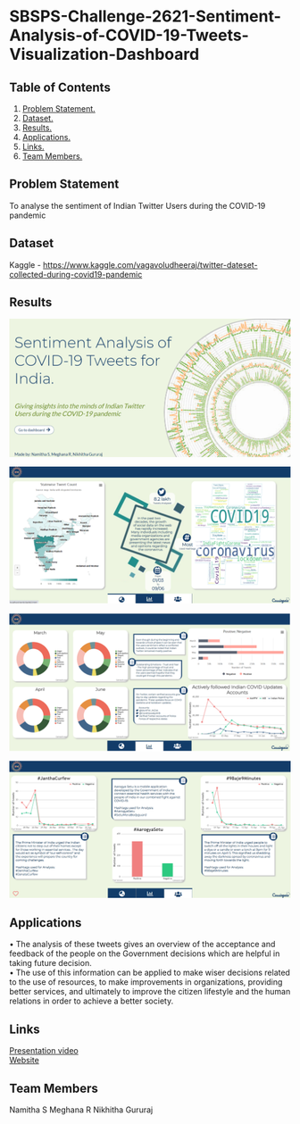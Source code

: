 # SBSPS-Challenge-2621-Sentiment-Analysis-of-COVID-19-Tweets-Visualization-Dashboard
## Table of Contents
1. [ Problem Statement. ](#prob)
2. [ Dataset. ](#dataset)
3. [ Results. ](#result)
4. [ Applications. ](#application)
5. [ Links. ](#links)
6. [ Team Members. ](#team)
<a name="prob"></a>
## Problem Statement
To analyse the sentiment of Indian Twitter Users during the COVID-19 pandemic
<br>

<a name="dataset"></a>
## Dataset
Kaggle - https://www.kaggle.com/vagavoludheeraj/twitter-dateset-collected-during-covid19-pandemic

<a name="result"></a>
## Results
![alt text](https://github.com/SmartPracticeschool/SBSPS-Challenge-2621-Sentiment-Analysis-of-COVID-19-Tweets-Visualization-Dashboard/blob/master/results/Image1.png?raw=true)

![alt text](https://github.com/SmartPracticeschool/SBSPS-Challenge-2621-Sentiment-Analysis-of-COVID-19-Tweets-Visualization-Dashboard/blob/master/results/Image2.png?raw=true)

![alt text](https://github.com/SmartPracticeschool/SBSPS-Challenge-2621-Sentiment-Analysis-of-COVID-19-Tweets-Visualization-Dashboard/blob/master/results/Image3.png?raw=true)

![alt text](https://github.com/SmartPracticeschool/SBSPS-Challenge-2621-Sentiment-Analysis-of-COVID-19-Tweets-Visualization-Dashboard/blob/master/results/Image4.png?raw=true)


<a name="application"></a>
## Applications
•	The analysis of these tweets gives an overview of the acceptance and feedback of the people on the Government decisions which are helpful in taking future decision.<br>
•	The use of this information can be applied to make wiser decisions related to the use of resources, to make improvements in organizations, providing better services, and ultimately to improve the citizen lifestyle and the human relations in order to achieve a better society.

<a name="links"></a>
## Links
  <a href="https://drive.google.com/file/d/1QugLC7yCr5skR929sbqpnTNt_tcIwiJe/view">Presentation video</a><br>
  <a href="https://sentiment-analysis-dashboard-cassiopeia.000webhostapp.com/">Website</a>
  
<a name="team"></a>
## Team Members
Namitha S
Meghana R
Nikhitha Gururaj
